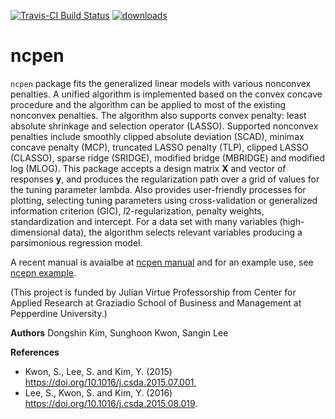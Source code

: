 [![Travis-CI Build Status](https://travis-ci.org/zeemkr/ncpen.svg?branch=master)](https://travis-ci.org/zeemkr/ncpen)
[![downloads](http://cranlogs.r-pkg.org/badges/ncpen)](https://cran.r-project.org/package=ncpen)


# ncpen

`ncpen` package fits the generalized linear models with various nonconvex penalties.
A unified algorithm is implemented based on the convex concave procedure
and the algorithm can be applied to most of the existing nonconvex penalties.
The algorithm also supports convex penalty:
least absolute shrinkage and selection operator (LASSO).
Supported nonconvex penalties include
smoothly clipped absolute deviation (SCAD),
minimax concave penalty (MCP), truncated LASSO penalty (TLP),
clipped LASSO (CLASSO), sparse ridge (SRIDGE),
modified bridge (MBRIDGE) and modified log (MLOG).
This package accepts a design matrix **X** and vector of responses **y**,
and produces the regularization path over a grid of values for the tuning parameter lambda.
Also provides user-friendly processes for plotting, selecting tuning parameters using cross-validation or generalized information criterion (GIC),
*l*2-regularization, penalty weights, standardization and intercept.
For a data set with many variables (high-dimensional data),
the algorithm selects relevant variables producing a parsimonious regression model.

A recent manual is avaialbe at [ncpen manual](https://github.com/zeemkr/ncpen_resources/blob/master/ncpen.pdf) and for
an example use, see [ncepn example](https://github.com/zeemkr/ncpen_resources/blob/master/ncepn_example.pdf).

(This project is funded by Julian Virtue Professorship from Center for Applied Research at
Graziadio School of Business and Management at Pepperdine University.)

**Authors**
Dongshin Kim, Sunghoon Kwon, Sangin Lee

**References**
* Kwon, S., Lee, S. and Kim, Y. (2015) <https://doi.org/10.1016/j.csda.2015.07.001>,
* Lee, S., Kwon, S. and Kim, Y. (2016) <https://doi.org/10.1016/j.csda.2015.08.019>.

